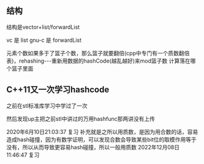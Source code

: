 ## 结构
结构是vector+list/forwardList

vc 是 list
gnu-c 是 forwardList

元素个数如果多于了篮子个数，那么篮子就要翻倍(cpp中专门有一个质数翻倍表)，rehashing---重新用数据的hashCode(越乱越好)来mod篮子数 计算落在哪个篮子里面

## C++11又一次学习hashcode
之前在stl标准库学习中学过了一次

然后发现up主把之前stl中讲过的万用hashfunc那两讲没有上传


2020年6月10日21:03:37 复习
补充就是之所以用质数，是因为用合数的话，容易造成hash碰撞，因为有数学证明，可以发现合数会导致某些bit位的取模作用等于没有，所以从而导致更容易hash碰撞，所以一般用质数
2022年12月08日11:46:47 复习